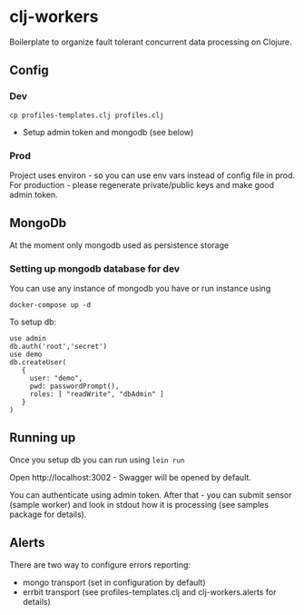 
# clj-workers

Boilerplate to organize fault tolerant concurrent data processing on Clojure.

## Config

### Dev

```
cp profiles-templates.clj profiles.clj
```

* Setup admin token and mongodb (see below)

### Prod

Project uses environ - so you can use env vars instead of config file in prod.
For production - please regenerate private/public keys and make good admin token.

## MongoDb

At the moment only mongodb used as persistence storage

### Setting up mongodb database for dev

You can use any instance of mongodb you have or run instance using

```
docker-compose up -d
```

To setup db:

```
use admin
db.auth('root','secret')
use demo
db.createUser(
   {
     user: "demo",
     pwd: passwordPrompt(),
     roles: [ "readWrite", "dbAdmin" ]
   }
)
```

## Running up

Once you setup db you can run using ``lein run``

Open http://localhost:3002 - Swagger will be opened by default.

You can authenticate using admin token.
After that - you can submit sensor (sample worker) and look in stdout how it is processing (see samples package for details).

## Alerts

There are two way to configure errors reporting:

* mongo transport (set in configuration by default)
* errbit transport (see profiles-templates.clj and clj-workers.alerts for details)
